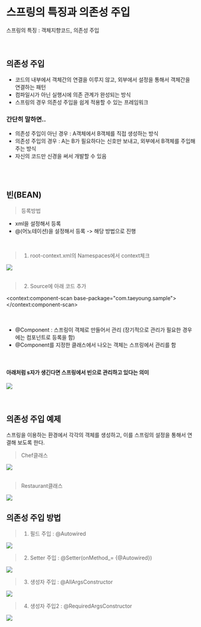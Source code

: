 # 스프링의 특징과 의존성 주입
스프링의 특징 : 객체지향코드, 의존성 주입
<br><br><br>
## 의존성 주입
* 코드의 내부에서 객체간의 연결을 이루지 않고, 외부에서 설정을 통해서 객체간을 연결하는 패턴
* 컴파일시가 아닌 실행시에 의존 관계가 완성되는 방식
* 스프링의 경우 의존성 주입을 쉽게 적용할 수 있는 프레임워크

### 간단히 말하면..
* 의존성 주입이 아닌 경우 : A객체에서 B객체를 직접 생성하는 방식   
* 의존성 주입의 경우 : A는 B가 필요하다는 신호만 보내고, 외부에서 B객체를 주입해주는 방식
* 자신의 코드만 신경을 써서 개발할 수 있음

<br><br>

## 빈(BEAN)
> 등록방법
* xml을 설정해서 등록   
* @(어노테이션)을 설정해서 등록 -> 해당 방법으로 진행
<br>


> 1. root-context.xml의 Namespaces에서 context체크
<img src="https://user-images.githubusercontent.com/48792230/110752378-8ac10200-8288-11eb-8ca6-0133f80024e8.PNG">
   <br><br>
   
> 2. Source에 아래 코드 추가   

<context:component-scan base-package="com.taeyoung.sample"></context:component-scan>
<br><br><br>
* @Component : 스프링이 객체로 만들어서 관리 (장기적으로 관리가 필요한 경우에는 컴포넌트로 등록을 함)   
* @Component를 지정한 클래스에서 나오는 객체는 스프링에서 관리를 함
<br><br><br>

#### 아래처럼 s자가 생긴다면 스프링에서 빈으로 관리하고 있다는 의미   
<img src="https://user-images.githubusercontent.com/48792230/110752391-8e548900-8288-11eb-8913-57372caaf515.PNG">
<br><br><br>

## 의존성 주입 예제
스프링을 이용하는 환경에서 각각의 객체를 생성하고, 이를 스프링의 설정을 통해서 연결해 보도록 한다.

> Chef클래스
<img src="https://user-images.githubusercontent.com/48792230/110752397-901e4c80-8288-11eb-826a-9c8833025700.PNG">
<br><br>

> Restaurant클래스
<img src="https://user-images.githubusercontent.com/48792230/110752401-90b6e300-8288-11eb-8f44-f0817bb68db5.PNG">


## 의존성 주입 방법
> 1. 필드 주입 : @Autowired
<img src="https://user-images.githubusercontent.com/48792230/110794780-734e3d00-82b9-11eb-9558-4f66c07d04cf.PNG">
<br>

> 2. Setter 주입 : @Setter(onMethod_= {@Autowired})
<img src="https://user-images.githubusercontent.com/48792230/110794783-73e6d380-82b9-11eb-9a82-a59c00410c42.PNG">
<br>

> 3. 생성자 주입 : @AllArgsConstructor
<img src="https://user-images.githubusercontent.com/48792230/110794786-747f6a00-82b9-11eb-8ac3-010a373f749b.PNG">
<br>

> 4. 생성자 주입2 : @RequiredArgsConstructor
<img src="https://user-images.githubusercontent.com/48792230/110794787-747f6a00-82b9-11eb-8ebc-a8bee2c57203.PNG">
<br>


